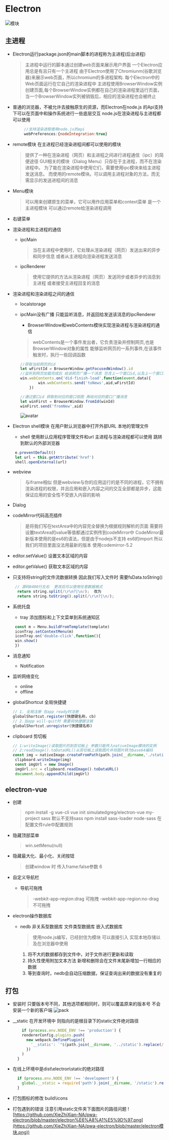 # Electron


![模块](./electron模块.png)

## 主进程

+ Electron运行package.json的main脚本的进程称为主进程(后台进程)
  > 主进程中运行的脚本通过创建web页面来展示用户界面
    一个Electron应用总是有且只有一个主进程
    由于Electron使用了Chromiunm(谷歌浏览器)来展示web页面，所以chromium的多进程架构.
    每个Electron中的Web页面运行在它自己的渲染进程中
    主进程使用BrowserWindow实例创建页面,每个BrowserWindow实例都在自己的渲染进程里运行页面，当一个BrowserWindow实列被销毁后，相应的渲染进程也会被终止
+ 普通的浏览器，不被允许去接触原生的资源，而Electron在node.js 的Api支持下可以在页面中和操作系统进行一些底层交互
  node.js在渲染进程与主进程都可以使用

  ```js
       //支持渲染进程使用node.js的api
       webPreferences:{nodeIntegration:true}
  ```

+ remote模块 在主进程已经渲染进程间都可以使用的模块
  > 提供了一种在渲染进程（网页）和主进程之间进行进程通信（ipc）的简便途径
  GUI相关的模块（Dialog Menu）只存在于主进程，而不在渲染进程中。
    为了能在渲染进程中使用它们，需要使用ipc模块来给主进程发送消息。
    而使用的remote模块。可以调用主进程对象的方法，而无需显示的发送进程间的消息

+ Menu模块
  > 可以用来创建原生的菜单，它可以用作应用菜单和context菜单
    是一个主进程模块 可以通过remote给渲染进程调用
+ 右键菜单
  
+ 渲染进程和主进程的通信
  + ipcMain 
    > 当在主进程中使用时，它处理从渲染进程（网页）发送出来的异步和同步信息
      或者从主进程向渲染进程发送消息
  + ipcRenderer 
    > 使用它提供的方法从渲染进程（网页）发送同步或者异步的消息到主进程
      或者接受主进程回复的消息

+ 渲染进程和渲染进程之间的通信
  + localstorage
  + ipcMain没有广播 只能监听消息，并返回给发送该消息的ipcRenderer
    + BrowserWindow和webContents模块实现渲染进程与渲染进程的通信
    > webContents是一个事件发出者，它负责渲染并控制网页,也是BrowserWindow对象的属性
    > 能够监听网页的一系列事件,在该事件触发时，执行一些回调函数

    ```js
    //获取当前网页的id
    let wFirstId = BrowserWindow.getFocusedWindow().id
    //监听到网页加载完成后 给该网页广播一个消息 包含上一个窗口id,以及上一个窗口发送过来的数据
    win.webContents.on('did-finish-load',function(event,data){
            win.webContents.send('toNews',aid,wFirstId)
        })
    ```

    ```js
    //通过窗口id 获取到对应的窗口视图 再给对应的窗口广播消息
    let winFirst = BrowserWindow.fromId(winId)
    winFirst.send('fromNew',aid)

    ```

    ![avatar](./ipc.png)

+ Electron shell模块 在用户默认浏览器中打开外部URL 本地的管理文件
  + shell 使用默认应用程序管理文件和url  主进程与渲染进程都可以使用
    跳转到默认的外部浏览器

  ```js
   e.preventDefault()
   let url = this.getAttribute('href')
   shell.openExternal(url)
  ```

+ webview
  
  > 与iframe相似 但是webview与你的应用运行的是不同的进程，它不拥有渲染进程的权限，并且应用和嵌入内容之间的交互全部都是异步，这能保证应用的安全性不受嵌入内容的影响
+ Dialog
  
+ codeMirror代码高亮插件
  > 是将我们写在textArea中的内容完全替换为根据规则解析的页面
  需要将设置textArea的value等值都通过实例传到codeMirror中
    CodeMirror最新版本使用的是es6的语法，但是由于nodejs不支持 es6的import 所以我们的项目里面没法用最新的版本 使用codemirror-5.2
+ editor.setValue() 设置文本区域的内容
+ editor.getValue() 获取文本区域的内容
+ 只支持将string的文件流数据转换 因此我们写入文件时 需要fsData.toString()
  
  ```js
   // 源码8400行左右  更改后可以使用任意数据格式
    return string.split(/\r\n?|\n/);  改为
    return string.toString().split(/\r\n?|\n/); 
  ```

+ 系统托盘
  + tray 添加图标和上下文菜单到系统通知区
  
   ```js
    const m = Menu.buildFromTemplate(template)
    iconTray.setContextMenu(m)
    iconTray.on('double-click',function(){
    win.show()
    })

   ```

+ 消息通知
  
  + Notification
+ 监听网络变化
  + online
  + offline
+ globalShortcut 全局快捷键
  
  ```js
  // 1. 全局注册 在app ready时注册
  globalShortcut.register(快捷键名称，cb)
  // 2.当app will-quit时 需要将快捷键注销
  globalShortcut.unregister(快捷键名称)

  ```

+ clipboard 剪切板
  
  ```js
  // 1:writeImage()读取图片的到剪切板上 参数只能传入nativeImage模块的实例
  // 2:readImage().toDataURL()从剪切板上读取图片并将图片转为base64编码
  const img = nativeImage.createFromPath(path.join(__dirname,'./static/favicon2.ico'))
   clipboard.writeImage(img)
   const imgUrl = new Image()
   imgUrl.src = clipboard.readImage().toDataURL()
   document.body.appendChild(imgUrl)
  ```
  
## electron-vue

+ 创建
  > npm install -g vue-cli
    vue init simulatedgreg/electron-vue my-project
  > sass 默认不支持sass
    npm install sass-loader node-sass
    在配置文件rule中配置规则
+ 隐藏顶部菜单
  
  > win.setMenu(null)
+ 隐藏最大化、最小化、关闭按钮
  
  > 创建window 时 传入frame:false参数 6
+ 自定义导航栏
  + 导航可拖拽
    > -webkit-app-region:drag 可拖拽
      -webkit-app-region:no-drag 不可拖拽
+ electron操作数据库
  + nedb 非关系型数据库 文件类型数据库 嵌入式数据库 
    > 使用node.js编写，已经封住为模块 可以直接引入 实现本地存储以及在浏览器中使用
    1. 将不大的数据都存到文件中，对于文件进行更新和读取
    2. 持久性使用附加文本方法 新增和删除会在文件末尾新增加一行相应的数据
    3. 等到查询时，nedb会自动压缩数据，保证查询出来的数据没有重复的

## 打包

+ 安装时 只要版本号不同，其他选项都相同时，则可以覆盖原来的版本号 不会安装一个新的客户端 
![pack](./打包构建.png)

+ __static 在开发环境中 则指向的是根目录下的static文件绝对路径
  
  ```js
      if (process.env.NODE_ENV !== 'production') {
      rendererConfig.plugins.push(
        new webpack.DefinePlugin({
          '__static': `"${path.join(__dirname, '../static').replace(/\\/g, '\\\\')}"`
        })
      )
    }
  
  ```

+ 在线上环境中是dist\electron\static的绝对路径 
  
  ```js
    if (process.env.NODE_ENV !== 'development') {
      global.__static = require('path').join(__dirname, '/static').replace(/\\/g, '\\\\')
    }
  ```

+ 打包图标的修改
  build\icons 

+ 打包遇到的错误 注意引用static文件夹下面图片的路径问题
![https://github.com/XieZhiXian-NA/pwa-electron/blob/master/electron%E6%A8%A1%E5%9D%97.png](https://github.com/XieZhiXian-NA/pwa-electron/blob/master/electron模块.png))
